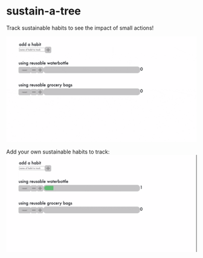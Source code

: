 # sustain-a-tree
Track sustainable habits to see the impact of small actions!

![](tracking-functionality.gif)

Add your own sustainable habits to track:
![](add-new-habit.gif)
